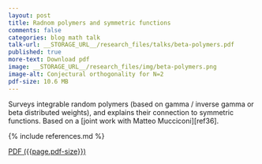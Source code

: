 ```yaml
---
layout: post
title: Radnom polymers and symmetric functions
comments: false
categories: blog math talk
talk-url: __STORAGE_URL__/research_files/talks/beta-polymers.pdf
published: true
more-text: Download pdf
image: __STORAGE_URL__/research_files/img/beta-polymers.png
image-alt: Conjectural orthogonality for N=2
pdf-size: 10.6 MB
---
```


Surveys integrable random polymers (based on gamma / inverse gamma or beta distributed weights), and explains their connection to symmetric functions. Based on a [joint work with Matteo Mucciconi][ref36].

{% include references.md %}

<!--more-->

<a href="{{ page.talk-url | replace: '__STORAGE_URL__', site.storage_url}}" target="_blank">PDF ({{page.pdf-size}})</a>
